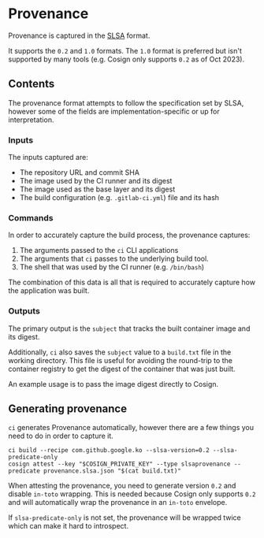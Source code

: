 # Provenance

Provenance is captured in the [SLSA](https://slsa.dev) format.

It supports the `0.2` and `1.0` formats.
The `1.0` format is preferred but isn't supported by many tools (e.g. Cosign only supports `0.2` as of Oct 2023).

## Contents

The provenance format attempts to follow the specification set by SLSA, however some of the fields are implementation-specific or up for interpretation.

### Inputs

The inputs captured are:

* The repository URL and commit SHA
* The image used by the CI runner and its digest
* The image used as the base layer and its digest
* The build configuration (e.g. `.gitlab-ci.yml`) file and its hash

### Commands

In order to accurately capture the build process, the provenance captures:

1. The arguments passed to the `ci` CLI applications
2. The arguments that `ci` passes to the underlying build tool.
3. The shell that was used by the CI runner (e.g. `/bin/bash`)

The combination of this data is all that is required to accurately capture how the application was built.

### Outputs

The primary output is the `subject` that tracks the built container image and its digest.

Additionally, `ci` also saves the `subject` value to a `build.txt` file in the working directory.
This file is useful for avoiding the round-trip to the container registry to get the digest of the container that was just built.

An example usage is to pass the image digest directly to Cosign.

## Generating provenance

`ci` generates Provenance automatically, however there are a few things you need to do in order to capture it.

```shell
ci build --recipe com.github.google.ko --slsa-version=0.2 --slsa-predicate-only
cosign attest --key "$COSIGN_PRIVATE_KEY" --type slsaprovenance --predicate provenance.slsa.json "$(cat build.txt)"
```

When attesting the provenance, you need to generate version `0.2` and disable `in-toto` wrapping.
This is needed because Cosign only supports `0.2` and will automatically wrap the provenance in an `in-toto` envelope.

If `slsa-predicate-only` is not set, the provenance will be wrapped twice which can make it hard to introspect.
